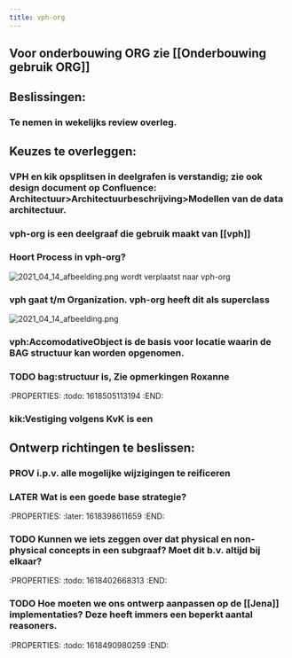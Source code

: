 ```yaml
---
title: vph-org
---
```


## Voor onderbouwing ORG zie [[Onderbouwing gebruik ORG]]
## **Beslissingen**:
### Te nemen in wekelijks review overleg.
###
## **Keuzes te overleggen**:
### VPH en kik opsplitsen in deelgrafen is verstandig; zie ook design document op Confluence: Architectuur>Architectuurbeschrijving>Modellen van de data architectuur.
### vph-org is een deelgraaf die gebruik maakt van [[vph]]
### Hoort Process in vph-org?
 ![2021_04_14_afbeelding.png](https://cdn.logseq.com/%2F8f1ae382-5f18-4f77-89b5-10a6cfda69c5abe21c31-47c7-4322-b99f-7851ce76f2082021_04_14_afbeelding.png?Expires=4771989417&Signature=f2sYKLFZeiAWrzGzvOIFje~d~JTT3~amO7KNE8DEpJ5ALB9GMXeOt9DybdJucc2Pa~1gQz4ZOpZmAZRyk265uitYIp2vh-STGJB4Oa-6OwMfZpZ5QcNwDEhVNZzss9WoFg44XkKzvjFivHHEu-Womf8VT3HUQkV4vZsC1d0JYbtFB0zv3fQQJ6LDANYN8hzV4xrs5M8EQiEcpcBwB9~fALG7S~3eJwa8myKVly85slRzsZWLBRct2l6D0UkOxOGfvxBugz5KEj6-~PDp9tMFc5UHtMxiGtT7a8ovro-Rk8VcHYq~gD8iXcfE9nOMlcPBXLxPo63prvcR~6qcxa5rDw__&Key-Pair-Id=APKAJE5CCD6X7MP6PTEA) wordt verplaatst naar vph-org
### vph gaat t/m Organization. vph-org heeft dit als superclass 
![2021_04_14_afbeelding.png](https://cdn.logseq.com/%2F8f1ae382-5f18-4f77-89b5-10a6cfda69c572913225-0cf7-4589-aa1e-d64ac5c98daf2021_04_14_afbeelding.png?Expires=4771989593&Signature=MD4qiUm1Yd~91Td~hZEJCxObggZrdaXyjpqQhB1ZdIAGyGP02NwQILlXTbTH3MmxsE3UV86K-B8UJgfm9b1vmmwHEvHbpOxHu4BFLEE1pCPjHoSwB-AZZfwUDFYJBml472K-zUUW5vv0zRd6ODgOf9KhLTERdWTc2JJsEgsqPQbpNhne1U7~HjSVc6ORR0hvy5p4iKCsSRcnOAyad0ZS0OfN3gap8MjYfeERSlWPoHsAAF2w20DccTwaKERDkXIWG40g-7kiWXo3RNUq-73vMXKfTQ~sAKf39qBzxz3E15NrxrQc7pj8kElsn5YmoPu80UMxkWcPdkePYKfGb-wQhg__&Key-Pair-Id=APKAJE5CCD6X7MP6PTEA)
### vph:AccomodativeObject is de basis voor locatie waarin de BAG structuur kan worden opgenomen.
### TODO bag:structuur is, Zie opmerkingen Roxanne
:PROPERTIES:
:todo: 1618505113194
:END:
### kik:Vestiging volgens KvK is een
## **Ontwerp richtingen te beslissen:**
### PROV i.p.v. alle mogelijke wijzigingen te reificeren
### LATER Wat is een goede base strategie?
:PROPERTIES:
:later: 1618398611659
:END:
### TODO Kunnen we iets zeggen over dat physical en non-physical concepts in een subgraaf? Moet dit b.v. altijd bij elkaar?
:PROPERTIES:
:todo: 1618402668313
:END:
### TODO Hoe moeten we ons ontwerp aanpassen op de [[Jena]] implementaties? Deze heeft immers een beperkt aantal reasoners.
:PROPERTIES:
:todo: 1618490980259
:END:
